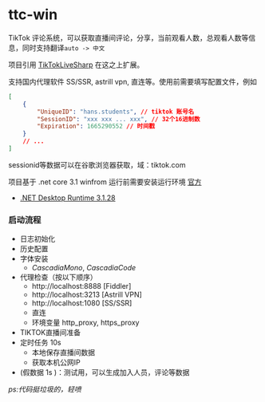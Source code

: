 # ttc-win

TikTok 评论系统，可以获取直播间评论，分享，当前观看人数，总观看人数等信息，同时支持翻译`auto -> 中文`

项目引用 [TikTokLiveSharp](https://github.com/sebheron/TikTokLiveSharp) 在这之上扩展。

支持国内代理软件 SS/SSR, astrill vpn, 直连等。使用前需要填写配置文件，例如

```json
[ 
	{ 
        "UniqueID": "hans.students", // tiktok 账号名
        "SessionID": "xxx xxx ... xxx", // 32个16进制数
        "Expiration": 1665290552 // 时间戳 
    }
    // ...
]
```

sessionid等数据可以在谷歌浏览器获取，域：tiktok.com

项目基于 .net core 3.1 winfrom 运行前需要安装运行环境 [官方](https://dotnet.microsoft.com/zh-cn/download/dotnet/3.1)

+ [.NET Desktop Runtime 3.1.28](https://dotnet.microsoft.com/zh-cn/download/dotnet/3.1)

### 启动流程

+ 日志初始化
+ 历史配置
+ 字体安装
  + *CascadiaMono*, *CascadiaCode* 
+ 代理检查（按以下顺序）
  + http://localhost:8888 [Fiddler]
  + http://localhost:3213 [Astrill VPN]
  + http://localhost:1080 [SS/SSR]
  + 直连
  + 环境变量 http_proxy, https_proxy
+ TIKTOK直播间准备
+ 定时任务 10s
  + 本地保存直播间数据
  + 获取本机公网IP
+ (假数据 1s )：测试用，可以生成加入人员，评论等数据

*ps:代码挺垃圾的，轻喷*

